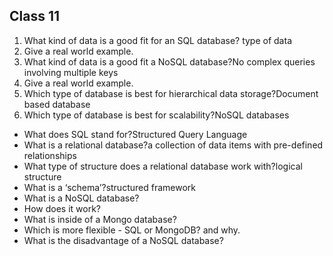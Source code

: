 ## Class 11
1. What kind of data is a good fit for an SQL database? type of data
2. Give a real world example.
3. What kind of data is a good fit a NoSQL database?No complex queries involving multiple keys 
4. Give a real world example.
5. Which type of database is best for hierarchical data storage?Document based database
6. Which type of database is best for scalability?NoSQL databases


- What does SQL stand for?Structured Query Language
- What is a relational database?a collection of data items with pre-defined relationships
- What type of structure does a relational database work with?logical structure
- What is a ‘schema’?structured framework
- What is a NoSQL database?
- How does it work?
- What is inside of a Mongo database?
- Which is more flexible - SQL or MongoDB? and why.
- What is the disadvantage of a NoSQL database?
